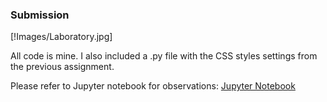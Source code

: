 ### Submission

[!Images/Laboratory.jpg]

All code is mine. I also included a .py file with the CSS styles settings from the previous assignment.

Please refer to Jupyter notebook for observations:
[Jupyter Notebook](Pymaceuticals/pymaceuticals_starter.ipynb)